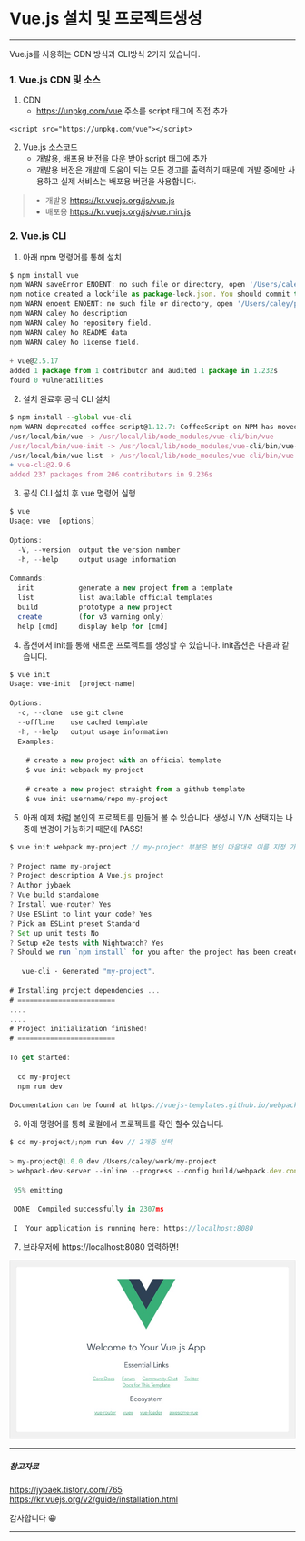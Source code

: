 # Vue.js 설치 및 프로젝트생성
---
Vue.js를 사용하는 CDN 방식과 CLI방식 2가지 있습니다.

### 1. Vue.js CDN 및 소스

1. CDN
   - https://unpkg.com/vue 주소를 script 태그에 직접 추가

```
<script src="https://unpkg.com/vue"></script> 

```

2. Vue.js 소스코드
   - 개발용, 배포용 버전을 다운 받아 script 태그에 추가
   - 개발용 버전은 개발에 도움이 되는 모든 경고를 출력하기 때문에 개발 중에만 사용하고 실제 서비스는 배포용 버전을 사용합니다.
> - 개발용 https://kr.vuejs.org/js/vue.js
> - 배포용 https://kr.vuejs.org/js/vue.min.js

### 2. Vue.js CLI

1. 아래 npm 명령어를 통해 설치

```javascript
$ npm install vue
npm WARN saveError ENOENT: no such file or directory, open '/Users/caley/package.json'
npm notice created a lockfile as package-lock.json. You should commit this file.
npm WARN enoent ENOENT: no such file or directory, open '/Users/caley/package.json'
npm WARN caley No description
npm WARN caley No repository field.
npm WARN caley No README data
npm WARN caley No license field.

+ vue@2.5.17
added 1 package from 1 contributor and audited 1 package in 1.232s
found 0 vulnerabilities
```

2. 설치 완료후 공식 CLI 설치

```javascript
$ npm install --global vue-cli
npm WARN deprecated coffee-script@1.12.7: CoffeeScript on NPM has moved to "coffeescript" (no hyphen)
/usr/local/bin/vue -> /usr/local/lib/node_modules/vue-cli/bin/vue
/usr/local/bin/vue-init -> /usr/local/lib/node_modules/vue-cli/bin/vue-init
/usr/local/bin/vue-list -> /usr/local/lib/node_modules/vue-cli/bin/vue-list
+ vue-cli@2.9.6
added 237 packages from 206 contributors in 9.236s
```

3. 공식 CLI 설치 후 vue 명령어 실행

```javascript
$ vue
Usage: vue  [options]

Options:
  -V, --version  output the version number
  -h, --help     output usage information

Commands:
  init           generate a new project from a template
  list           list available official templates
  build          prototype a new project
  create         (for v3 warning only)
  help [cmd]     display help for [cmd]
```

4. 옵션에서 init를 통해 새로운 프로젝트를 생성할 수 있습니다. init옵션은 다음과 같습니다.

```javascript
$ vue init
Usage: vue-init  [project-name]

Options:
  -c, --clone  use git clone
  --offline    use cached template
  -h, --help   output usage information
  Examples:

    # create a new project with an official template
    $ vue init webpack my-project

    # create a new project straight from a github template
    $ vue init username/repo my-project
```

5. 아래 예제 처럼 본인의 프로젝트를 만들어 볼 수 있습니다. 생성시 Y/N 선택지는 나중에 변경이 가능하기 때문에 PASS!

```javascript
$ vue init webpack my-project // my-project 부분은 본인 마음대로 이름 지정 가능!

? Project name my-project
? Project description A Vue.js project
? Author jybaek 
? Vue build standalone
? Install vue-router? Yes
? Use ESLint to lint your code? Yes
? Pick an ESLint preset Standard
? Set up unit tests No
? Setup e2e tests with Nightwatch? Yes
? Should we run `npm install` for you after the project has been created? (recommended) npm

   vue-cli · Generated "my-project".

# Installing project dependencies ...
# ========================
....
....
# Project initialization finished!
# ========================

To get started:

  cd my-project
  npm run dev

Documentation can be found at https://vuejs-templates.github.io/webpack
```

6. 아래 명령어를 통해 로컬에서 프로젝트를 확인 할수 있습니다.

```javascript
$ cd my-project/;npm run dev // 2개중 선택

> my-project@1.0.0 dev /Users/caley/work/my-project
> webpack-dev-server --inline --progress --config build/webpack.dev.conf.js

 95% emitting

 DONE  Compiled successfully in 2307ms                                                                                                                                  

 I  Your application is running here: https://localhost:8080
```

7. 브라우저에 https://localhost:8080 입력하면!

![vueRun](img/img_vue_run.jpg)

***
##### 참고자료
https://jybaek.tistory.com/765<br>
https://kr.vuejs.org/v2/guide/installation.html<br>

감사합니다 😀
***

